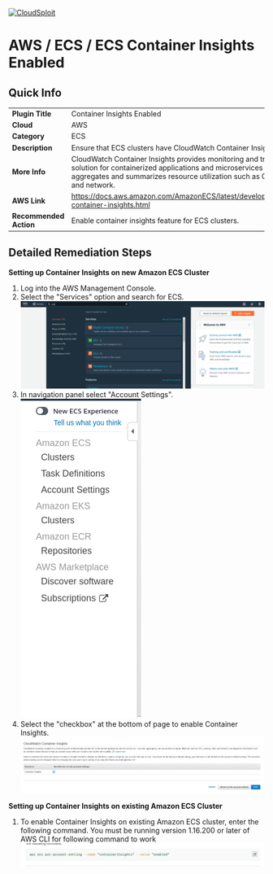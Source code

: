 [![CloudSploit](https://cloudsploit.com/img/logo-new-big-text-100.png "CloudSploit")](https://cloudsploit.com)

# AWS / ECS / ECS Container Insights Enabled

## Quick Info

| | |
|-|-|
| **Plugin Title** | Container Insights Enabled |
| **Cloud** | AWS |
| **Category** | ECS |
| **Description** | Ensure that ECS clusters have CloudWatch Container Insights feature enabled. |
| **More Info** | CloudWatch Container Insights provides monitoring and troubleshooting solution for containerized applications and microservices that collects, aggregates and summarizes resource utilization such as CPU, memory, disk, and network.|
| **AWS Link** | https://docs.aws.amazon.com/AmazonECS/latest/developerguide/cloudwatch-container-insights.html |
| **Recommended Action** | Enable container insights feature for ECS clusters. |

## Detailed Remediation Steps
<b>Setting up Container Insights on new Amazon ECS Cluster</b>
1. Log into the AWS Management Console.
2. Select the "Services" option and search for ECS. </br> <img src="/resources/aws/ecs/ecsContainerInsightsEnabled/step2.png"/>
3. In navigation panel select "Account Settings".</br> <img src="/resources/aws/ecs/ecsContainerInsightsEnabled/step3.png"/>
4. Select the "checkbox" at the bottom of page to enable Container Insights. </br> <img src="/resources/aws/ecs/ecsContainerInsightsEnabled/step4.png"/>

<b>Setting up Container Insights on existing Amazon ECS Cluster</b>
1. To enable Container Insights on existing Amazon ECS cluster, enter the following command. You must be running version 1.16.200 or later of AWS CLI for following command to work</br> <img src="/resources/aws/ecs/ecsContainerInsightsEnabled/step5.png"/>


